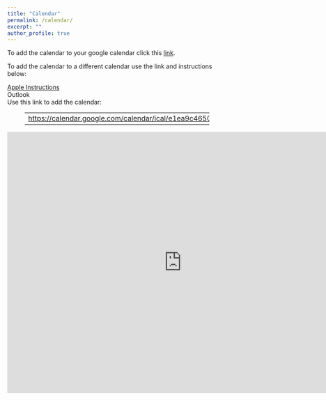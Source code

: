 ```yaml
---
title: "Calendar"
permalink: /calendar/
excerpt: ""
author_profile: true
---
```


<!-- wp:paragraph -->
<p>To add the calendar to your google calendar click this <a href="https://calendar.google.com/calendar/embed?src=e1ea9c46509928520cf0ac36372f4cfc39b2f3a66983463c1cea1d65930d33c1%40group.calendar.google.com&amp;ctz=America%2FChicago">link</a>.</p>
<!-- /wp:paragraph -->

<!-- wp:paragraph -->
<p>To add the calendar to a different calendar use the link and instructions below:</p>
<!-- /wp:paragraph -->

<!-- wp:buttons -->
<div class="wp-block-buttons"><!-- wp:button -->
<div class="wp-block-button"><a class="wp-block-button__link wp-element-button" href="https://calendar.google.com/calendar/ical/e1ea9c46509928520cf0ac36372f4cfc39b2f3a66983463c1cea1d65930d33c1%40group.calendar.google.com/public/basic.ics">Apple Instructions</a></div>
<!-- /wp:button -->

<!-- wp:button -->
<div class="wp-block-button"><a class="wp-block-button__link wp-element-button">Outlook</a></div>
<!-- /wp:button --></div>
<!-- /wp:buttons -->

<!-- wp:paragraph {"style":{"spacing":{"margin":{"top":"0","bottom":"0","left":"var:preset|spacing|20","right":"var:preset|spacing|20"}}}} -->
<p style="margin-top:0;margin-right:var(--wp--preset--spacing--20);margin-bottom:0;margin-left:var(--wp--preset--spacing--20)">Use this link to add the calendar: </p>
<!-- /wp:paragraph -->

<!-- wp:table {"style":{"border":{"width":"0px","style":"none"}}} -->
<figure class="wp-block-table"><table class="has-fixed-layout" style="border-style:none;border-width:0px"><tbody><tr><td><a href="https://calendar.google.com/calendar/ical/e1ea9c46509928520cf0ac36372f4cfc39b2f3a66983463c1cea1d65930d33c1%40group.calendar.google.com/public/basic.ics">https://calendar.google.com/calendar/ical/e1ea9c46509928520cf0ac36372f4cfc39b2f3a66983463c1cea1d65930d33c1%40group.calendar.google.com/public/basic.ics</a></td></tr></tbody></table></figure>
<!-- /wp:table -->

<iframe src="https://calendar.google.com/calendar/embed?height=600&wkst=1&ctz=America%2FChicago&showPrint=0&showTitle=0&mode=AGENDA&showNav=0&showDate=0&showTabs=0&showCalendars=0&src=ZTFlYTljNDY1MDk5Mjg1MjBjZjBhYzM2MzcyZjRjZmMzOWIyZjNhNjY5ODM0NjNjMWNlYTFkNjU5MzBkMzNjMUBncm91cC5jYWxlbmRhci5nb29nbGUuY29t&color=%23f4511e" style="border-width:0" width="800" height="600" frameborder="0" scrolling="no"></iframe>
